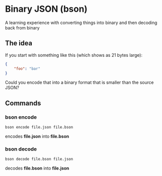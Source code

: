 # Binary JSON (bson)

A learning experience with converting things into binary and then decoding back
from binary

## The idea

If you start with something like this (which shows as 21 bytes large):

```json
{
    "foo": "bar"
}
```

Could you encode that into a binary format that is smaller than the source
JSON?


## Commands

### bson encode

```
bson encode file.json file.bson
```

encodes **file.json** into **file.bson**

### bson decode

```
bson decode file.bson file.json
```

decodes **file.bson** into **file.json**

